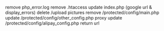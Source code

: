 remove php_error.log
remove .htaccess
update index.php (google url & display_errors)
delete /upload pictures
remove /protected/config/main.php
update /protected/config/other_config.php proxy
update /protected/config/alipay_config.php return url